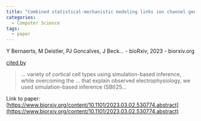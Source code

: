 ```yaml
---
title: "Combined statistical-mechanistic modeling links ion channel genes to physiology of cortical neuron types"
categories:
  - Computer Science
tags:
  - paper
---
```

Y Bernaerts, M Deistler, PJ Goncalves, J Beck… - bioRxiv, 2023 - biorxiv.org

[cited by](https://scholar.google.com/scholar?cites=6128980025825657340&as_sdt=5,44&sciodt=0,44&hl=en&num=20)

>… variety of cortical cell types using simulation-based inference, while overcoming the … that explain observed electrophysiology, we used simulation-based inference (SBI)25…

Link to paper: [https://www.biorxiv.org/content/10.1101/2023.03.02.530774.abstract](https://www.biorxiv.org/content/10.1101/2023.03.02.530774.abstract)
